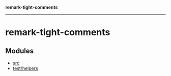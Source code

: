 **remark-tight-comments**

***

# remark-tight-comments

## Modules

- [src](src/README.md)
- [test/helpers](test/helpers/README.md)
